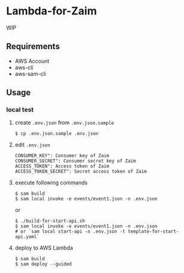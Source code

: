 # Lambda-for-Zaim

WIP

## Requirements

- AWS Account
- aws-cli
- aws-sam-cli

## Usage

### local test

1. create `.env.json` from `.env.json.sample`

    ```shell script
    $ cp .env.json.sample .env.json
    ```

2. edit `.env.json`

    ```
    CONSUMER_KEY": Consumer key of Zaim
    CONSUMER_SECRET": Consumer secret key of Zaim
    ACCESS_TOKEN": Access token of Zaim
    ACCESS_TOKEN_SECRET": Secret access token of Zaim
    ```

3. execute following commands

    ```shell script
    $ sam build
    $ sam local invoke -e events/event1.json -n .env.json
    ```

    or

    ```shell script
    $ ./build-for-start-api.sh
    $ sam local invoke -e events/event1.json -n .env.json
    # or `sam local start-api -n .env.json -t template-for-start-api.yaml`
    ```

4. deploy to AWS Lambda

    ```shell script
    $ sam build
    $ sam deploy --guided
    ```
